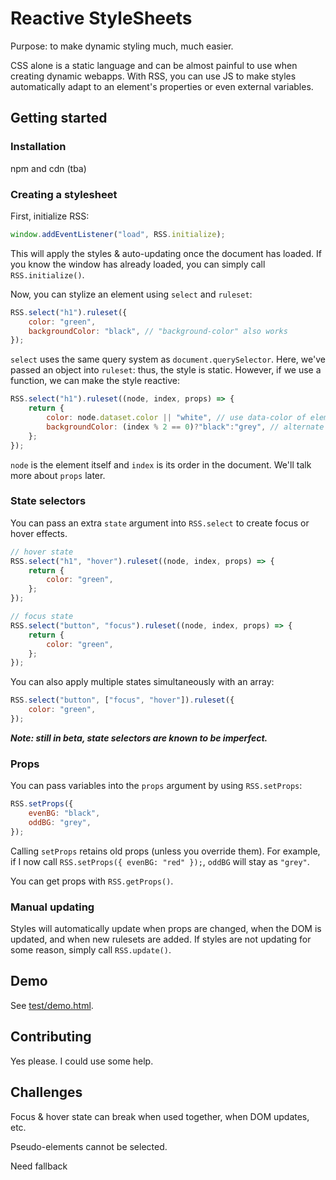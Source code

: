 # Reactive StyleSheets
Purpose: to make dynamic styling much, much easier.

CSS alone is a static language and can be almost painful to use when creating dynamic webapps. With RSS, you can use JS to make styles automatically adapt to an element's properties or even external variables.

## Getting started

### Installation
npm and cdn (tba)

### Creating a stylesheet
First, initialize RSS:
```js
window.addEventListener("load", RSS.initialize);
```
This will apply the styles & auto-updating once the document has loaded.
If you know the window has already loaded, you can simply call `RSS.initialize()`.

Now, you can stylize an element using `select` and `ruleset`:
```js
RSS.select("h1").ruleset({
    color: "green",
    backgroundColor: "black", // "background-color" also works
});
```
`select` uses the same query system as `document.querySelector`.
Here, we've passed an object into `ruleset`: thus, the style is static.
However, if we use a function, we can make the style reactive:
```js
RSS.select("h1").ruleset((node, index, props) => {
    return {
        color: node.dataset.color || "white", // use data-color of element, or white.
        backgroundColor: (index % 2 == 0)?"black":"grey", // alternate colors
    };
});
```
`node` is the element itself and `index` is its order in the document. We'll talk more about `props` later.

### State selectors
You can pass an extra `state` argument into `RSS.select` to create focus or hover effects.
```js
// hover state
RSS.select("h1", "hover").ruleset((node, index, props) => {
    return {
        color: "green",
    };
});

// focus state
RSS.select("button", "focus").ruleset((node, index, props) => {
    return {
        color: "green",
    };
});
```
You can also apply multiple states simultaneously with an array:
```js
RSS.select("button", ["focus", "hover"]).ruleset({
    color: "green",
});
```
__*Note: still in beta, state selectors are known to be imperfect.*__

### Props
You can pass variables into the `props` argument by using `RSS.setProps`:
```js
RSS.setProps({
    evenBG: "black",
    oddBG: "grey",
});
```
Calling `setProps` retains old props (unless you override them). For example, if I now call `RSS.setProps({ evenBG: "red" });`, `oddBG` will stay as `"grey"`.

You can get props with `RSS.getProps()`.

### Manual updating
Styles will automatically update when props are changed, when the DOM is updated, and when new rulesets are added. If styles are not updating for some reason, simply call `RSS.update()`.

## Demo
See [test/demo.html](./test/demo.html).

## Contributing
Yes please. I could use some help.

## Challenges
Focus & hover state can break when used together, when DOM updates, etc.

Pseudo-elements cannot be selected.

Need fallback